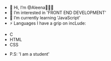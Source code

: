 - 👋 Hi, I’m @Aleena👾🧑‍💻
- 👀 I’m interested in 'FRONT END DEVELOPMENT'
- 🌱 I’m currently learning 'JavaScript'
- ⚡ Languages I have a grip on incLude:
* C
* HTML
* CSS

- P.S: 'I am a student'
